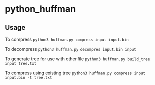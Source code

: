 # python_huffman

## Usage
To compress `python3 huffman.py compress input input.bin`

To decompress `python3 huffman.py decompres input.bin input`

To generate tree for use with other file `python3 huffman.py build_tree input tree.txt`

To compress using existing tree `python3 huffman.py compress input input.bin -t tree.txt`
